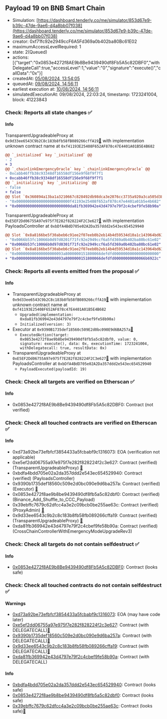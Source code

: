 ## Payload 19 on BNB Smart Chain

- Simulation: [https://dashboard.tenderly.co/me/simulator/853d67e9-b39c-47de-9ae6-d4a8bb07f038](https://dashboard.tenderly.co/me/simulator/853d67e9-b39c-47de-9ae6-d4a8bb07f038)
- creator: 0xf71fc92e2949ccF6A5Fd369a0b402ba80Bc61E02
- maximumAccessLevelRequired: 1
- state: 2(Queued)
- actions: [{"target":"0x0853e4272f8AE9b8Be9439490df8Fb5A5c82DBF0","withDelegateCall":true,"accessLevel":1,"value":"0","signature":"execute()","callData":"0x"}]
- createdAt: [05/08/2024, 13:54:05](https://bscscan.com/tx/0x1dab88401804ddcf092f24dddc98cece467e8902ee4dd7e57c3240271bd9cf30)
- queuedAt: [09/08/2024, 14:56:11](https://bscscan.com/tx/0xab4366a84b13cc4f7cef2092de1284ebfd58397768f6bd6967cf405c87f30ff2)
- earliest execution at: [10/08/2024, 14:56:11](https://www.epochconverter.com/countdown?q=1723301771)
- simulatedExecutionAt: 09/08/2024, 22:03:24, timestamp: 1723241004, block: 41223843
### Check: Reports all state changes :white_check_mark:

#### Info


TransparentUpgradeableProxy at `0x9d33ee6543C9b2C8c183b8fb58fB089266cffA19`[:ghost:](https://github.com/bgd-labs/aave-address-book "GovernanceV3BNB.CROSS_CHAIN_CONTROLLER") with implementation unknown contract name at `0xf41193E25408F652AF878c47E4401A01B5E4B682`
```diff
@@ `_initialized` key `_initialized` @@
- 2
+ 3
@@ `_chainlinkEmergencyOracle` key `_chainlinkEmergencyOracle` @@
- 0xcabb46ffb38c93348df16558df156e9f68f9f7f1
+ 0xcabb46ffb38c93348df16558df156e9f68f9f7f1
@@ `_initializing` key `_initializing` @@
- false
+ false
@@ Slot `0x360894a13ba1a3210667c828492db98dca3e2076cc3735a920a3ca505d382bbc` @@
- "0x000000000000000000000000f41193e25408f652af878c47e4401a01b5e4b682"
+ "0x000000000000000000000000da81fb369942e43d4797e79f2c4cbef9fe58b90a"
```

TransparentUpgradeableProxy at `0xE5EF2Dd06755A97e975f7E282f828224F2C3e627`[:ghost:](https://github.com/bgd-labs/aave-address-book "GovernanceV3BNB.PAYLOADS_CONTROLLER") with implementation PayloadsController at `0xbDfA4BdD705e02A2Da357ddd2e543ec654529940`
```diff
@@ Slot `0x8a8166be5f30abeb6c91ee2f07eeb0b2eb14b4d59534d10a1c143964bd617919` @@
- "0x0066b53fc10066b0d97d0201f71fc92e2949ccf6a5fd369a0b402ba80bc61e02"
+ "0x0066b53fc10066b0d97d0301f71fc92e2949ccf6a5fd369a0b402ba80bc61e02"
@@ Slot `0x8a8166be5f30abeb6c91ee2f07eeb0b2eb14b4d59534d10a1c143964bd61791a` @@
- "0x000000000000000000093a8000000151800066defdfd00000000000000000000"
+ "0x000000000000000000093a8000000151800066defdfd00000000000066b6922c"
```


### Check: Reports all events emitted from the proposal :white_check_mark:

#### Info

- TransparentUpgradeableProxy at `0x9d33ee6543C9b2C8c183b8fb58fB089266cffA19`[:ghost:](https://github.com/bgd-labs/aave-address-book "GovernanceV3BNB.CROSS_CHAIN_CONTROLLER") with implementation unknown contract name at `0xf41193E25408F652AF878c47E4401A01B5E4B682`
  - `Upgraded(implementation: 0xda81fb369942e43d4797e79f2c4cbef9fe58b90a)`
  - `Initialized(version: 3)`
- Executor at `0x9390B1735def18560c509E2d0bc090E9d6BA257a`[:ghost:](https://github.com/bgd-labs/aave-address-book "AaveV3BNB.ACL_ADMIN, GovernanceV3BNB.EXECUTOR_LVL_1")
  - `ExecutedAction(target: 0x0853e4272f8ae9b8be9439490df8fb5a5c82dbf0, value: 0, signature: execute(), data: 0x, executionTime: 1723241004, withDelegatecall: true, resultData: 0x)`
- TransparentUpgradeableProxy at `0xE5EF2Dd06755A97e975f7E282f828224F2C3e627`[:ghost:](https://github.com/bgd-labs/aave-address-book "GovernanceV3BNB.PAYLOADS_CONTROLLER") with implementation PayloadsController at `0xbDfA4BdD705e02A2Da357ddd2e543ec654529940`
  - `PayloadExecuted(payloadId: 19)`

### Check: Check all targets are verified on Etherscan :white_check_mark:

#### Info

- 0x0853e4272f8AE9b8Be9439490df8Fb5A5c82DBF0: Contract (not verified) 

### Check: Check all touched contracts are verified on Etherscan :white_check_mark:

#### Info

- 0xd73a92be73efbfcf3854433a5fcbabf9c1316073: EOA (verification not applicable)
- 0xe5ef2dd06755a97e975f7e282f828224f2c3e627: Contract (verified) (TransparentUpgradeableProxy) [:ghost:](https://github.com/bgd-labs/aave-address-book "GovernanceV3BNB.PAYLOADS_CONTROLLER")
- 0xbdfa4bdd705e02a2da357ddd2e543ec654529940: Contract (verified) (PayloadsController) 
- 0x9390b1735def18560c509e2d0bc090e9d6ba257a: Contract (verified) (Executor) [:ghost:](https://github.com/bgd-labs/aave-address-book "AaveV3BNB.ACL_ADMIN, GovernanceV3BNB.EXECUTOR_LVL_1")
- 0x0853e4272f8ae9b8be9439490df8fb5a5c82dbf0: Contract (verified) (Binance_Add_Shuffle_to_CCC_Payload) 
- 0x39ebffc7679c62dfcc4a3e2c09bcb0be255ae63c: Contract (verified) (ProxyAdmin) [:ghost:](https://github.com/bgd-labs/aave-address-book "MiscBNB.PROXY_ADMIN")
- 0x9d33ee6543c9b2c8c183b8fb58fb089266cffa19: Contract (verified) (TransparentUpgradeableProxy) [:ghost:](https://github.com/bgd-labs/aave-address-book "GovernanceV3BNB.CROSS_CHAIN_CONTROLLER")
- 0xda81fb369942e43d4797e79f2c4cbef9fe58b90a: Contract (verified) (CrossChainControllerWithEmergencyModeUpgradeRev3) 

### Check: Check all targets do not contain selfdestruct :white_check_mark:

#### Info

- [0x0853e4272f8AE9b8Be9439490df8Fb5A5c82DBF0](https://bscscan.com/address/0x0853e4272f8AE9b8Be9439490df8Fb5A5c82DBF0): Contract (looks safe)

### Check: Check all touched contracts do not contain selfdestruct :white_check_mark:

#### Warnings

- [0xd73a92be73efbfcf3854433a5fcbabf9c1316073](https://bscscan.com/address/0xd73a92be73efbfcf3854433a5fcbabf9c1316073): EOA (may have code later)
- [0xe5ef2dd06755a97e975f7e282f828224f2c3e627](https://bscscan.com/address/0xe5ef2dd06755a97e975f7e282f828224f2c3e627): Contract (with DELEGATECALL)[:ghost:](https://github.com/bgd-labs/aave-address-book "GovernanceV3BNB.PAYLOADS_CONTROLLER")
- [0x9390b1735def18560c509e2d0bc090e9d6ba257a](https://bscscan.com/address/0x9390b1735def18560c509e2d0bc090e9d6ba257a): Contract (with DELEGATECALL)[:ghost:](https://github.com/bgd-labs/aave-address-book "AaveV3BNB.ACL_ADMIN, GovernanceV3BNB.EXECUTOR_LVL_1")
- [0x9d33ee6543c9b2c8c183b8fb58fb089266cffa19](https://bscscan.com/address/0x9d33ee6543c9b2c8c183b8fb58fb089266cffa19): Contract (with DELEGATECALL)[:ghost:](https://github.com/bgd-labs/aave-address-book "GovernanceV3BNB.CROSS_CHAIN_CONTROLLER")
- [0xda81fb369942e43d4797e79f2c4cbef9fe58b90a](https://bscscan.com/address/0xda81fb369942e43d4797e79f2c4cbef9fe58b90a): Contract (with DELEGATECALL)

#### Info

- [0xbdfa4bdd705e02a2da357ddd2e543ec654529940](https://bscscan.com/address/0xbdfa4bdd705e02a2da357ddd2e543ec654529940): Contract (looks safe)
- [0x0853e4272f8ae9b8be9439490df8fb5a5c82dbf0](https://bscscan.com/address/0x0853e4272f8ae9b8be9439490df8fb5a5c82dbf0): Contract (looks safe)
- [0x39ebffc7679c62dfcc4a3e2c09bcb0be255ae63c](https://bscscan.com/address/0x39ebffc7679c62dfcc4a3e2c09bcb0be255ae63c): Contract (looks safe)[:ghost:](https://github.com/bgd-labs/aave-address-book "MiscBNB.PROXY_ADMIN")

